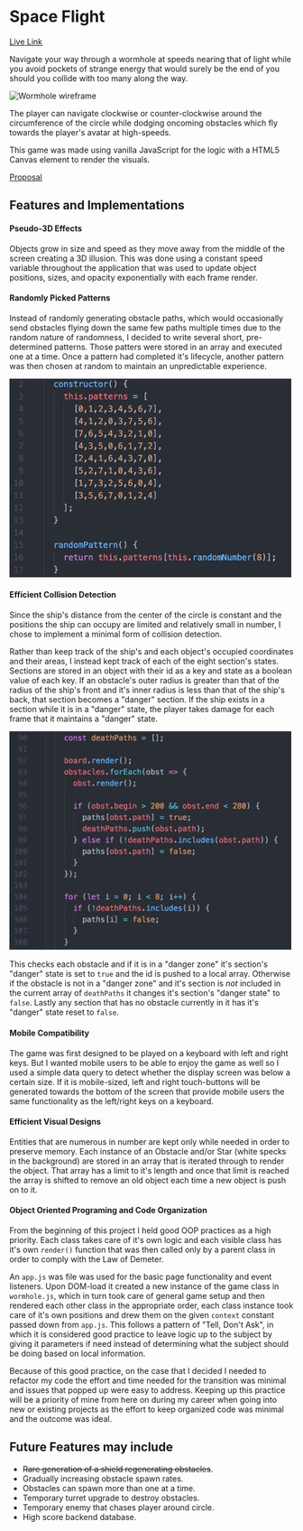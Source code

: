 # Space Flight

[Live Link](https://masonanders.github.io/Wormhole/)

Navigate your way through a wormhole at speeds nearing that of light while you avoid pockets of strange energy that would surely be the end of you should you collide with too many along the way.

![Wormhole wireframe](./docs/screenshots/gameplay.gif)

The player can navigate clockwise or counter-clockwise around the circumference of the circle while dodging oncoming obstacles which fly towards the player's avatar at high-speeds.

This game was made using vanilla JavaScript for the logic with a HTML5 Canvas element to render the visuals.

[Proposal](./docs/proposal.md)

## Features and Implementations

#### Pseudo-3D Effects

Objects grow in size and speed as they move away from the middle of the screen creating a 3D illusion. This was done using a constant speed variable throughout the application that was used to update object positions, sizes, and opacity exponentially with each frame render.

#### Randomly Picked Patterns

Instead of randomly generating obstacle paths, which would occasionally send obstacles flying down the same few paths multiple times due to the random nature of randomness, I decided to write several short, pre-determined patterns. Those patters were stored in an array and executed one at a time. Once a pattern had completed it's lifecycle, another pattern was then chosen at random to maintain an unpredictable experience.

<img src="./docs/screenshots/patterns.png" alt="patterns" width="500"/>

#### Efficient Collision Detection

Since the ship's distance from the center of the circle is constant and the positions the ship can occupy are limited and relatively small in number, I chose to implement a minimal form of collision detection.


Rather than keep track of the ship's and each object's occupied coordinates and their areas, I instead kept track of each of the eight section's states. Sections are stored in an object with their id as a key and state as a boolean value of each key. If an obstacle's outer radius is greater than that of the radius of the ship's front and it's inner radius is less than that of the ship's back, that section becomes a "danger" section. If the ship exists in a section while it is in a "danger" state, the player takes damage for each frame that it maintains a "danger" state.

<img src="./docs/screenshots/death-paths.png" alt="death-paths" width="500"/>

This checks each obstacle and if it is in a "danger zone" it's section's "danger" state is set to `true` and the id is pushed to a local array. Otherwise if the obstacle is not in a "danger zone" and it's section is *not* included in the current array of `deathPaths` it changes it's section's "danger state" to `false`. Lastly any section that has no obstacle currently in it has it's "danger" state reset to `false`.

#### Mobile Compatibility

The game was first designed to be played on a keyboard with left and right keys. But I wanted mobile users to be able to enjoy the game as well so I used a simple data query to detect whether the display screen was below a certain size. If it is mobile-sized, left and right touch-buttons will be generated towards the bottom of the screen that provide mobile users the same functionality as the left/right keys on a keyboard.

#### Efficient Visual Designs

Entities that are numerous in number are kept only while needed in order to preserve memory. Each instance of an Obstacle and/or Star (white specks in the background) are stored in an array that is iterated through to render the object. That array has a limit to it's length and once that limit is reached the array is shifted to remove an old object each time a new object is push on to it.

#### Object Oriented Programing and Code Organization

From the beginning of this project I held good OOP practices as a high priority. Each class takes care of it's own logic and each visible class has it's own `render()` function that was then called only by a parent class in order to comply with the Law of Demeter.

An `app.js` was file was used for the basic page functionality and event listeners. Upon DOM-load it created a new instance of the game class in `wormhole.js`, which in turn took care of general game setup and then rendered each other class in the appropriate order, each class instance took care of it's own positions and drew them on the given `context` constant passed down from `app.js`. This follows a pattern of "Tell, Don't Ask", in which it is considered good practice to leave logic up to the subject by giving it parameters if need instead of determining what the subject should be doing based on local information.

Because of this good practice, on the case that I decided I needed to refactor my code the effort and time needed for the transition was minimal and issues that popped up were easy to address. Keeping up this practice will be a priority of mine from here on during my career when going into new or existing projects as the effort to keep organized code was minimal and the outcome was ideal.

## Future Features may include

* ~~Rare generation of a shield regenerating obstacles~~.
* Gradually increasing obstacle spawn rates.
* Obstacles can spawn more than one at a time.
* Temporary turret upgrade to destroy obstacles.
* Temporary enemy that chases player around circle.
* High score backend database.
